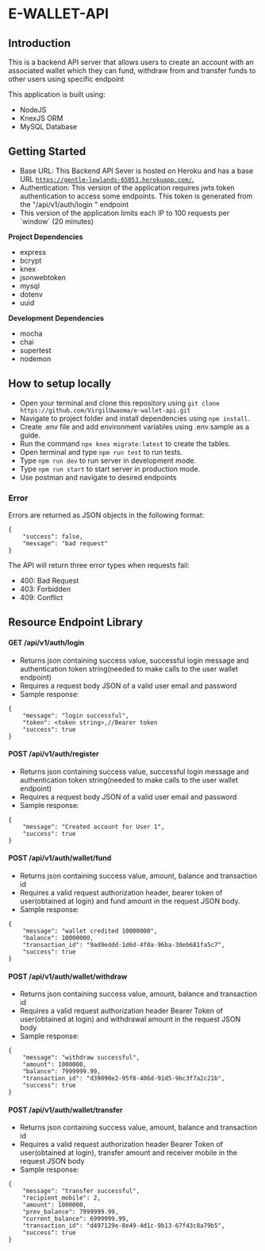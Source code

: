 # E-WALLET-API

## Introduction

This is a backend API server that allows users to create an account with an associated wallet which they can fund, withdraw from and transfer funds to other users using specific endpoint

This application is built using:

- NodeJS
- KnexJS ORM
- MySQL Database

## Getting Started

- Base URL: This Backend API Sever is hosted on Heroku and has a base URL [`https://gentle-lowlands-65053.herokuapp.com/`.](https://gentle-lowlands-65053.herokuapp.com/.)
- Authentication: This version of the application requires jwts token authentication to access some endpoints. This token is generated from the "/api/v1/auth/login " endpoint
- This version of the application limits each IP to 100 requests per \`window\` (20 minutes)

**Project Dependencies**

- express
- bcrypt
- knex
- jsonwebtoken
- mysql
- dotenv
- uuid

**Development Dependencies**

- mocha
- chai
- supertest
- nodemon

## How to setup locally

- Open your terminal and clone this repository using `git clone https://github.com/VirgilUwaoma/e-wallet-api.git`
- Navigate to project folder and install dependencies using `npm install`.
- Create .env file and add environment variables using .env.sample as a guide.
- Run the command `npx knex migrate:latest` to create the tables.
- Open terminal and type `npm run test` to run tests.
- Type `npm run dev` to run server in development mode.
- Type `npm run start` to start server in production mode.
- Use postman and navigate to desired endpoints

### Error

Errors are returned as JSON objects in the following format:

```plaintext
{
    "success": false,
    "message": "bad request"
}
```

The API will return three error types when requests fail:

- 400: Bad Request
- 403: Forbidden
- 409: Conflict

## Resource Endpoint Library

#### GET /api/v1/auth/login

- Returns json containing success value, successful login message and authentication token string(needed to make calls to the user wallet endpoint)
- Requires a request body JSON of a valid user email and password
- Sample response:

```plaintext
{
    "message": "login successful",
    "token": <token string>,//Bearer token
    "success": true
}
```

#### POST /api/v1/auth/register

- Returns json containing success value, successful login message and authentication token string(needed to make calls to the user wallet endpoint)
- Requires a request body JSON of a valid user email and password
- Sample response:

```plaintext
{
    "message": "Created account for User 1",
    "success": true
}
```

#### POST /api/v1/auth/wallet/fund

- Returns json containing success value, amount, balance and transaction id
- Requires a valid request authorization header, bearer token of user(obtained at login) and fund amount in the request JSON body.
- Sample response:

```plaintext
{
    "message": "wallet credited 10000000",
    "balance": 10000000,
    "transaction_id": "9ad9eddd-1d6d-4f0a-96ba-30eb681fa5c7",
    "success": true
}
```

#### POST /api/v1/auth/wallet/withdraw

- Returns json containing success value, amount, balance and transaction id
- Requires a valid request authorization header Bearer Token of user(obtained at login) and withdrawal amount in the request JSON body
- Sample response:

```plaintext
{
    "message": "withdraw successful",
    "amount": 1000000,
    "balance": 7999999.99,
    "transaction_id": "d39890e2-95f8-406d-91d5-9bc3f7a2c21b",
    "success": true
}
```

#### POST /api/v1/auth/wallet/transfer

- Returns json containing success value, amount, balance and transaction id
- Requires a valid request authorization header Bearer Token of user(obtained at login), transfer amount and receiver mobile in the request JSON body
- Sample response:

```plaintext
{
    "message": "transfer successful",
    "recipient_mobile": 2,
    "amount": 1000000,
    "prev_balance": 7999999.99,
    "current_balance": 6999999.99,
    "transaction_id": "d497129e-8e49-4d1c-9b13-67f43c8a79b5",
    "success": true
}
```
